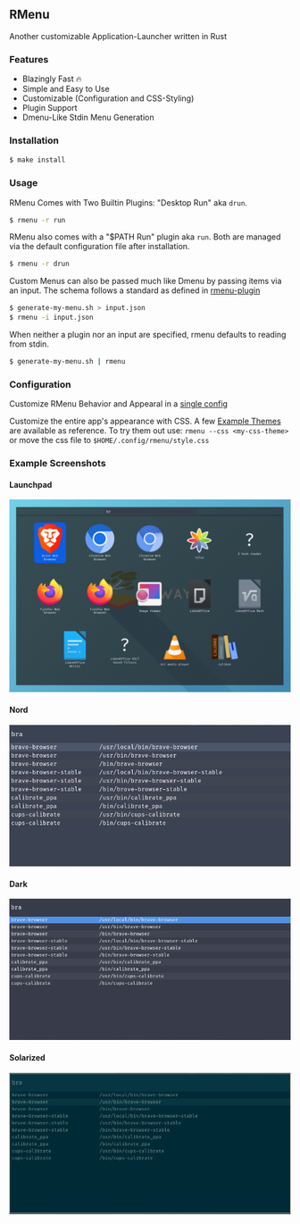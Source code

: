 RMenu
------

<!--
 TODO: improve documentation:
  2. explain exchange format and rmenu-build tool
  3. include more examples including fullscreen/transparent app-window
-->

Another customizable Application-Launcher written in Rust

### Features

* Blazingly Fast 🔥
* Simple and Easy to Use
* Customizable (Configuration and CSS-Styling)
* Plugin Support
* Dmenu-Like Stdin Menu Generation

### Installation

```bash
$ make install
```

### Usage

RMenu Comes with Two Builtin Plugins: "Desktop Run" aka `drun`. 

```bash
$ rmenu -r run
```

RMenu also comes with a "$PATH Run" plugin aka `run`. 
Both are managed via the default configuration file after installation.

```bash
$ rmenu -r drun
```

Custom Menus can also be passed much like Dmenu by passing items via
an input. The schema follows a standard as defined in [rmenu-plugin](./rmenu-plugin)

```bash
$ generate-my-menu.sh > input.json
$ rmenu -i input.json
```

When neither a plugin nor an input are specified, rmenu defaults to 
reading from stdin.

```bash
$ generate-my-menu.sh | rmenu
```

### Configuration

Customize RMenu Behavior and Appearal in a [single config](./rmenu/public/config.yaml)

Customize the entire app's appearance with CSS. A few [Example Themes](./themes/) 
are available as reference. To try them out use: `rmenu --css <my-css-theme>`
or move the css file to `$HOME/.config/rmenu/style.css`

### Example Screenshots

#### Launchpad
![launchpad](./screenshots/launchpad.png)

#### Nord
![nord](./screenshots/nord.png)

#### Dark
![dark](./screenshots/dark.png)

#### Solarized
![solzarized](./screenshots/solarized.png)
